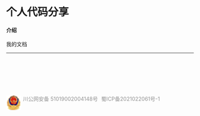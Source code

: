 # 个人代码分享

#### 介绍
我的文档


<hr style="" />
<div style="padding-top: 100px;">
    <a target="_blank" href="http://www.beian.gov.cn/portal/registerSystemInfo?recordcode=51019002004148" 
        style="display:inline-block;text-decoration:none;height:20px;line-height:20px;">
        <img src="./icons/ban.svg" style="float:left;"/>
        <p style="float:left;height:20px;line-height:20px;margin: 0px 0px 0px 5px; color:#939393;">
            川公网安备 51019002004148号
        </p>
    </a>
    <a target="_blank" href="https://beian.miit.gov.cn/" 
        style="display:inline-block;text-decoration:none;height:20px;line-height:20px;">
        <p style="float:left;height:20px;line-height:20px;margin: 0px 0px 0px 5px; color:#939393;">
            蜀ICP备2021022061号-1
        </p>
    </a>
</div>